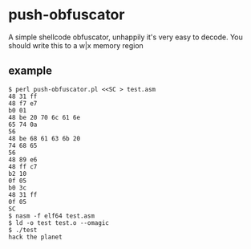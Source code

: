 # push-obfuscator

A simple shellcode obfuscator, unhappily it's very easy to decode. You should write this to a w|x memory region

## example

```
$ perl push-obfuscator.pl <<SC > test.asm
48 31 ff            
48 f7 e7            
b0 01               
48 be 20 70 6c 61 6e
65 74 0a 
56                  
48 be 68 61 63 6b 20
74 68 65 
56                  
48 89 e6            
48 ff c7            
b2 10               
0f 05               
b0 3c               
48 31 ff            
0f 05               
SC
$ nasm -f elf64 test.asm
$ ld -o test test.o --omagic
$ ./test
hack the planet
```


